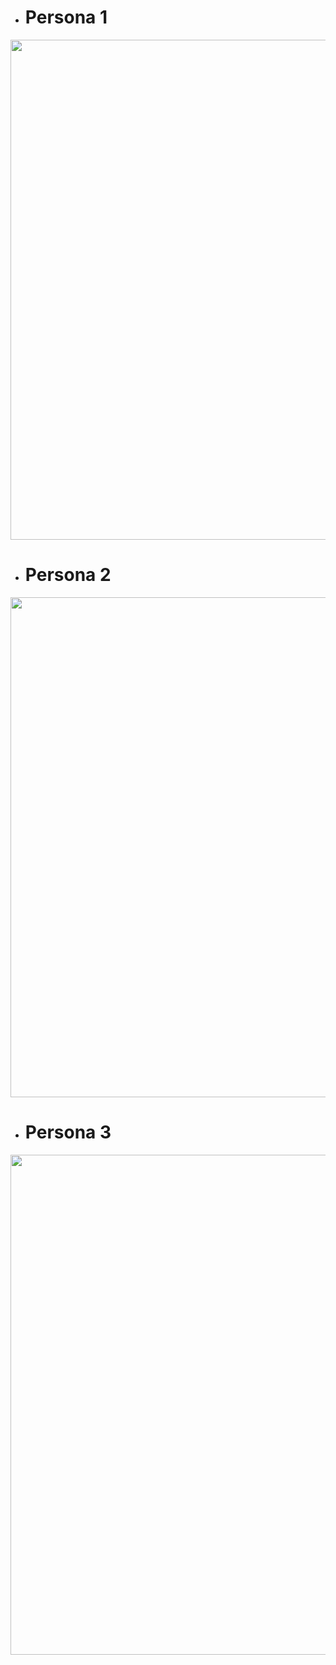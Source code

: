 * # Persona 1
<img src="https://github.com/user-attachments/assets/e7a0a395-52bc-404d-b0cc-4ad1d6febdb0" width="800">

* # Persona 2
<img src="https://github.com/user-attachments/assets/3a8b3e94-fe1f-4bef-a257-3285d37e7b45" width="800">

* # Persona 3
<img src="https://github.com/user-attachments/assets/61705de2-b7f3-462c-a2bd-e0de7436e683" width="800">
